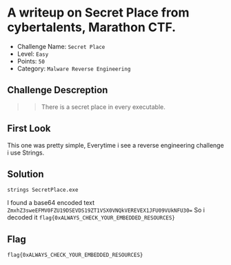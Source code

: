 # A writeup on Secret Place from cybertalents, Marathon CTF.

- Challenge Name: `Secret Place`
- Level: `Easy`
- Points: `50`
- Category: `Malware Reverse Engineering`

## Challenge Descreption
>> There is a secret place in every executable.

## First Look
This one was pretty simple, Everytime i see a reverse engineering challenge i use Strings.

## Solution
`strings SecretPlace.exe`

I found a base64 encoded text `ZmxhZ3sweEFMV0FZU19DSEVDS19ZT1VSX0VNQkVEREVEX1JFU09VUkNFU30=`
So i decoded it `flag{0xALWAYS_CHECK_YOUR_EMBEDDED_RESOURCES}`

## Flag
`flag{0xALWAYS_CHECK_YOUR_EMBEDDED_RESOURCES}`
